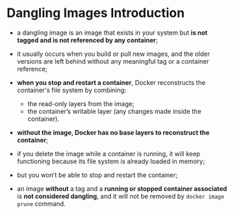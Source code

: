 # Dangling Images Introduction

- a dangling image is an image that exists in your system but **is not tagged and is not referenced by any container**;
- it usually occurs when you build or pull new images, and the older versions are left behind without any meaningful tag or a container reference;
- **when you stop and restart a container**, Docker reconstructs the container's file system by combining:
  - the read-only layers from the image;
  - the container’s writable layer (any changes made inside the container).


- **without the image, Docker has no base layers to reconstruct the container**;
- if you delete the image while a container is running, it will keep functioning because its file system is already loaded in memory;
- but you won’t be able to stop and restart the container;


- an image **without** a tag and a **running or stopped container associated** is **not considered dangling**, and it will not be removed by `docker image prune` command.
